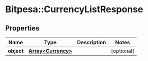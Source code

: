 # Bitpesa::CurrencyListResponse

## Properties
Name | Type | Description | Notes
------------ | ------------- | ------------- | -------------
**object** | [**Array&lt;Currency&gt;**](Currency.md) |  | [optional] 


